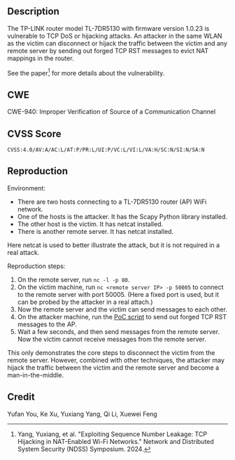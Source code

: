 ## Description

The TP-LINK router model TL-7DR5130 with firmware version 1.0.23 is vulnerable to TCP DoS or hijacking attacks. An attacker in the same WLAN as the victim can disconnect or hijack the traffic between the victim and any remote server by sending out forged TCP RST messages to evict NAT mappings in the router.

See the paper[^nat-rst] for more details about the vulnerability.

[^nat-rst]: Yang, Yuxiang, et al. "Exploiting Sequence Number Leakage: TCP Hijacking in NAT-Enabled Wi-Fi Networks." Network and Distributed System Security (NDSS) Symposium. 2024.

## CWE

CWE-940: Improper Verification of Source of a Communication Channel

## CVSS Score

`CVSS:4.0/AV:A/AC:L/AT:P/PR:L/UI:P/VC:L/VI:L/VA:H/SC:N/SI:N/SA:N`

## Reproduction

Environment:

-   There are two hosts connecting to a TL-7DR5130 router (AP) WiFi network.
-   One of the hosts is the attacker. It has the Scapy Python library installed.
-   The other host is the victim. It has netcat installed.
-   There is another remote server. It has netcat installed.

Here netcat is used to better illustrate the attack, but it is not required in a real attack.

Reproduction steps:

1.  On the remote server, run `nc -l -p 80`.
2.  On the victim machine, run `nc <remote server IP> -p 50005` to connect to the remote server with port 50005. (Here a fixed port is used, but it can be probed by the attacker in a real attach.)
3.  Now the remote server and the victim can send messages to each other.
4.  On the attacker machine, run the [PoC script](./forge_rst.py) to send out forged TCP RST messages to the AP.
5.  Wait a few seconds, and then send messages from the remote server. Now the victim cannot receive messages from the remote server.

This only demonstrates the core steps to disconnect the victim from the remote server. However, combined with other techniques, the attacker may hijack the traffic between the victim and the remote server and become a man-in-the-middle.

## Credit

Yufan You, Ke Xu, Yuxiang Yang, Qi Li, Xuewei Feng
